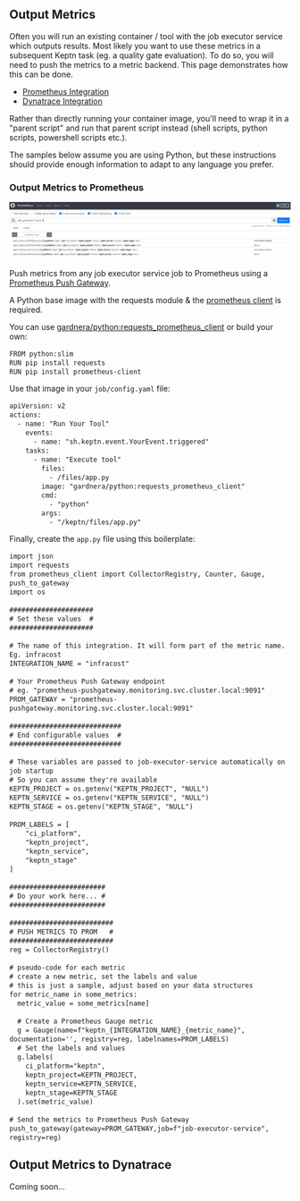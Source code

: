 ## Output Metrics

Often you will run an existing container / tool with the job executor service which outputs results. Most likely you want to use these metrics in a subsequent Keptn task (eg. a quality gate evaluation). To do so, you will need to push the metrics to a metric backend. This page demonstrates how this can be done.

- [Prometheus Integration](#output-metrics-to-prometheus)
- [Dynatrace Integration](#output-metrics-to-dynatrace)

Rather than directly running your container image, you'll need to wrap it in a "parent script" and run that parent script instead (shell scripts, python scripts, powershell scripts etc.).

The samples below assume you are using Python, but these instructions should provide enough information to adapt to any language you prefer.

### Output Metrics to Prometheus

![output metrics to prometheus](assets/output_metrics/prom_metrics.jpg)

Push metrics from any job executor service job to Prometheus using a [Prometheus Push Gateway](https://prometheus.io/docs/instrumenting/pushing/).

A Python base image with the requests module & the [prometheus client](https://pypi.org/project/prometheus-client/) is required.

You can use [gardnera/python:requests_prometheus_client](https://hub.docker.com/r/gardnera/python/tags) or build your own:
```
FROM python:slim
RUN pip install requests
RUN pip install prometheus-client
```

Use that image in your `job/config.yaml` file:
```
apiVersion: v2
actions:
  - name: "Run Your Tool"
    events:
      - name: "sh.keptn.event.YourEvent.triggered"
    tasks:
      - name: "Execute tool"
        files:
          - /files/app.py
        image: "gardnera/python:requests_prometheus_client"
        cmd: 
          - "python"
        args:
          - "/keptn/files/app.py"
```

Finally, create the `app.py` file using this boilerplate:

```
import json
import requests
from prometheus_client import CollectorRegistry, Counter, Gauge, push_to_gateway
import os

#####################
# Set these values  #
#####################

# The name of this integration. It will form part of the metric name. Eg. infracost
INTEGRATION_NAME = "infracost"

# Your Prometheus Push Gateway endpoint
# eg. "prometheus-pushgateway.monitoring.svc.cluster.local:9091"
PROM_GATEWAY = "prometheus-pushgateway.monitoring.svc.cluster.local:9091"

############################
# End configurable values  #
############################

# These variables are passed to job-executor-service automatically on job startup
# So you can assume they're available
KEPTN_PROJECT = os.getenv("KEPTN_PROJECT", "NULL")
KEPTN_SERVICE = os.getenv("KEPTN_SERVICE", "NULL")
KEPTN_STAGE = os.getenv("KEPTN_STAGE", "NULL")

PROM_LABELS = [
    "ci_platform",
    "keptn_project",
    "keptn_service",
    "keptn_stage"
]

########################
# Do your work here... #
########################

##########################
# PUSH METRICS TO PROM   #
##########################
reg = CollectorRegistry()

# pseudo-code for each metric
# create a new metric, set the labels and value
# this is just a sample, adjust based on your data structures
for metric_name in some_metrics:
  metric_value = some_metrics[name]

  # Create a Prometheus Gauge metric
  g = Gauge(name=f"keptn_{INTEGRATION_NAME}_{metric_name}", documentation='', registry=reg, labelnames=PROM_LABELS)
  # Set the labels and values
  g.labels(
    ci_platform="keptn",
    keptn_project=KEPTN_PROJECT,
    keptn_service=KEPTN_SERVICE,
    keptn_stage=KEPTN_STAGE
  ).set(metric_value)

# Send the metrics to Prometheus Push Gateway
push_to_gateway(gateway=PROM_GATEWAY,job=f"job-executor-service", registry=reg)
```

## Output Metrics to Dynatrace

Coming soon...